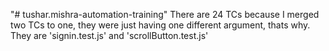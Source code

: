 "# tushar.mishra-automation-training" 
There are 24 TCs because I merged two TCs to one, they were just having one different argument, thats why. They are 'signin.test.js' and 'scrollButton.test.js'
